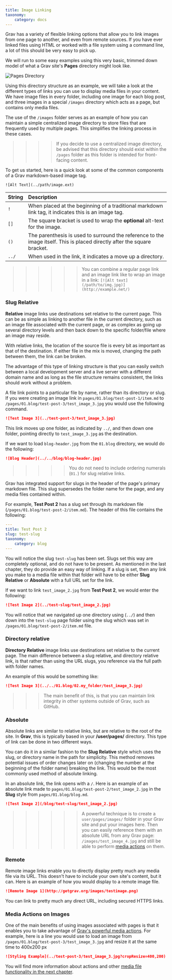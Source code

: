 ```yaml
---
title: Image Linking
taxonomy:
    category: docs
---
```


Grav has a variety of flexible linking options that allow you to link images from one page to another, and even from remote sources. If you have ever linked files using HTML or worked with a file system using a command line, a lot of this should be very easy to pick up.

We will run to some easy examples using this very basic, trimmed down model of what a Grav site's **Pages** directory might look like.

![Pages Directory](pages.png)

Using this directory structure as an example, we will take a look at the different types of links you can use to display media files in your content. We have image files in every folder, including one image for each blog post, and three images in a special `/images` directory which acts as a page, but contains only media files.

The use of the `/images` folder serves as an example of how you can maintain a simple centralized image directory to store files that are frequently used by multiple pages. This simplifies the linking process in these cases.

>>>> If you decide to use a centralized image directory, be advised that this directory should exist within the `/pages` folder as this folder is intended for front-facing content.

To get us started, here is a quick look at some of the common components of a Grav markdown-based image tag.

```
![Alt Text](../path/image.ext)
```

| String |                                                                           Description                                                                            |
| :----- | :--------------------------------------------------------------------------------------------------------------------------------------------------------------- |
| `!`    | When placed at the beginning of a traditional markdown link tag, it indicates this is an image tag.                        |
| `[]`   | The square bracket is used to wrap the **optional** alt-text for the image. |
| `()`   | The parenthesis is used to surround the reference to the image itself. This is placed directly after the square bracket.                                                           |
| `../`  | When used in the link, it indicates a move up a directory.                                                                                                       |

>>>>>> You can combine a regular page link and an image link like to wrap an image in a link: `[![Alt text](/path/to/img.jpg)](http://example.net/)`

### Slug Relative

**Relative** image links use destinations set relative to the current page. This can be as simple as linking to another file in the current directory, such as an image file associated with the current page, or as complex as going up several directory levels and then back down to the specific folder/file where an image may reside.

With relative links, the location of the source file is every bit as important as that of the destination. If either file in the mix is moved, changing the path between them, the link can be broken.

The advantage of this type of linking structure is that you can easily switch between a local development server and a live server with a different domain name and as long as the file structure remains consistent, the links should work without a problem.

A file link points to a particular file by name, rather than its directory or slug. If you were creating an image link in `pages/01.blog/test-post-1/item.md` to `/pages/01.blog/test-post-3/test_image_3.jpg` you would use the following command.

```markdown
![Test Image 3](../test-post-3/test_image_3.jpg)
```

This link moves up one folder, as indicated by `../`, and then down one folder, pointing directly to `test_image_3.jpg` as the destination.

If we want to load `blog-header.jpg` from the `01.blog` directory, we would do the following:

```markdown
![Blog Header](../../blog/blog-header.jpg)
```

>>>>> You do not need to include ordering numerals (`01.`) for slug relative links.

Grav has integrated support for slugs in the header of the page's primary markdown file. This slug supersedes the folder name for the page, and any media files contained within.

For example, **Test Post 2** has a slug set through its markdown file (`/pages/01.blog/test-post-2/item.md`). The header of this file contains the following:

```yaml
---
title: Test Post 2
slug: test-slug
taxonomy:
    category: blog
---
```

You will notice the slug `test-slug` has been set. Slugs set this way are completely optional, and do not have to be present. As mentioned in the last chapter, they do provide an easy way of linking. If a slug is set, then any link you make to a media file within that folder will have to be either **Slug Relative** or **Absolute** with a full URL set for the link.

If we want to link `test_image_2.jpg` from **Test Post 2**, we would enter the following:

```markdown
![Test Image 2](../test-slug/test_image_2.jpg)
```

You will notice that we navigated up one directory using (`../`) and then down into the `test-slug` page folder using the slug which was set in `/pages/01.blog/test-post-2/item.md` file.

### Directory relative

**Directory Relative** image links use destinations set relative to the current page. The main difference between a slug relative, and directory relative link, is that rather than using the URL slugs, you reference via the full path with folder names.

An example of this would be something like:

```markdown
![Test Image 3](../../01.blog/02.my_folder/test_image_3.jpg)
```

>>> The main benefit of this, is that you can maintain link integrity in other systems outside of Grav, such as GitHub.

### Absolute

Absolute links are similar to relative links, but are relative to the root of the site. In **Grav**, this is typically based in your **/user/pages/** directory. This type of link can be done in two different ways.

You can do it in a similar fashion to the **Slug Relative** style which uses the slug, or directory name in the path for simplicity. This method removes potential issues of order changes later on (changing the number at the beginning of the folder name) breaking the link. This would be the most commonly used method of absolute linking.

In an absolute link, the link opens with a `/`. Here is an example of an absolute link made to `pages/01.blog/test-post-2/test_image_2.jpg` in the **Slug** style from `pages/01.blog/blog.md`.

```markdown
![Test Image 2](/blog/test-slug/test_image_2.jpg)
```

>>>>>> A powerful technique is to create a `user/pages/images/` folder in your Grav site and put your images here.  Then you can easily reference them with an absolute URL from any Grav page: `/images/test_image_4.jpg` and still be able to perform [media actions](../media) on them.

### Remote

Remote image links enable you to directly display pretty much any media file via its URL. This doesn't have to include your own site's content, but it can. Here is an example of how you would display to a remote image file.

```markdown
![Remote Image 1](http://getgrav.org/images/testimage.png)
```

You can link to pretty much any direct URL, including secured HTTPS links.

### Media Actions on Images

One of the main benefits of using images associated with pages is that it enables you to take advantage of [Grav's powerful media actions](../media). For example, here is a line you would use to load an image from `/pages/01.blog/test-post-3/test_image_3.jpg` and resize it at the same time to 400x200 px

```markdown
![Styling Example](../test-post-3/test_image_3.jpg?cropResize=400,200)
```

You will find more information about actions and other [media file functionality in the next chapter](../media).
